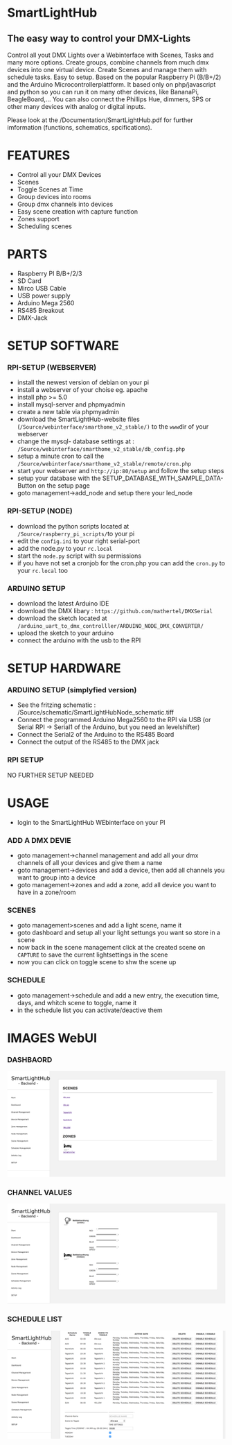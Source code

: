 # SmartLightHub
## The easy way to control your DMX-Lights
Control all yout DMX Lights over a Webinterface with Scenes, Tasks and many more options.
Create groups, combine channels from much dmx devices into one virtual device. Create Scenes and manage them with schedule tasks. Easy to setup.
Based on the popular Raspberry Pi (B/B+/2) and the Arduino Microcontrollerplattform.
It based only on php/javascript and python so you can run it on many other devices, like BananaPi, BeagleBoard,... You can also connect the Phillips Hue, dimmers, SPS or other many devices with analog or digital inputs.

Please look at the /Documentation/SmartLightHub.pdf for further imformation (functions, schematics, spcifications).

# FEATURES
* Control all your DMX Devices
* Scenes
* Toggle Scenes at Time
* Group devices into rooms
* Group dmx channels into devices
* Easy scene creation with capture function
* Zones support
* Scheduling scenes

# PARTS
* Raspberry PI B/B+/2/3
* SD Card
* Mirco USB Cable
* USB power supply
* Arduino Mega 2560
* RS485 Breakout
* DMX-Jack

# SETUP SOFTWARE
### RPI-SETUP (WEBSERVER)
* install the newest version of debian on your pi
* install a webserver of your choise eg. apache
* install php >= 5.0
* install mysql-server and phpmyadmin
* create a new table via phpmyadmin
* download the SmartLightHub-website files (`/Source/webinterface/smarthome_v2_stable/)` to the `www`dir of your webserver
* change the mysql- database settings at : `/Source/webinterface/smarthome_v2_stable/db_config.php`
* setup a minute cron to call the `/Source/webinterface/smarthome_v2_stable/remote/cron.php`
* start your webserver and `http://ip:80/setup` and follow the setup steps
* setup your database with the SETUP_DATABASE_WITH_SAMPLE_DATA-Button on the setup page
* goto management->add_node and setup there your led_node

### RPI-SETUP (NODE)
* download the python scripts located at `/Source/raspberry_pi_scripts/`to your pi
* edit the `config.ini` to your right serial-port
* add the node.py to your `rc.local`
* start the `node.py` script with su permissions
* if you have not set a cronjob for the cron.php you can add the `cron.py` to your `rc.local` too

### ARDUINO SETUP
* download the latest Arduino IDE
* download the DMX libary : `https://github.com/mathertel/DMXSerial`
* download the sketch located at `/arduino_uart_to_dmx_controlller/ARDUINO_NODE_DMX_CONVERTER/`
* upload the sketch to your arduino
* connect the arduino with the usb to the RPI

# SETUP HARDWARE
### ARDUINO SETUP (simplyfied version)
* See the fritzing schematic : /Source/schematic/SmartLightHubNode_schematic.tiff
* Connect the programmed Arduino Mega2560 to the RPI via USB (or Serial RPI -> Serial1 of the Arduino, but you need an levelshifter)
* Connect the Serial2 of the Arduino to the RS485 Board
* Connect the output of the RS485 to the DMX jack

### RPI SETUP
NO FURTHER SETUP NEEDED

# USAGE
* login to the SmartLightHub WEbinterface on your PI
### ADD A DMX DEVIE
* goto management->channel management and add all your dmx channels of all your devices and give them a name
* goto management->devices and add a device, then add all channels you want to group into a device
* goto management->zones and add a zone, add all device you want to have in a zone/room

### SCENES
* goto management>scenes and add a light scene, name it
* goto dashboard and setup all your light settungs you want so store in a scene
* now back in the scene management click at the created scene on `CAPTURE` to save the current lightsettings in the scene
* now you can click on toggle scene to shw the scene up

### SCHEDULE
* goto management->schedule and add a new entry, the execution time, days, and whitch scene to toggle, name it
* in the schedule list you can activate/deactive them


# IMAGES WebUI
### DASHBAORD
![Gopher image](Documentation/webinterface_screenshots_v2/smarthome_start.png)
### CHANNEL VALUES
![Gopher image](/Documentation/webinterface_screenshots_v2/smarthome_dashboard.png)
### SCHEDULE LIST
![Gopher image](Documentation/webinterface_screenshots_v2/smarthome_schedule.png)
